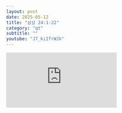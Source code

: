 ```yaml
---
layout: post
date: 2025-05-12
title: "삼상 24:1-22"
category: "qt"
subtitle: ""
youtube: "J7_kiIfrWJk"
---
```


<div class="youtube margin-large">
    <iframe src="https://www.youtube.com/embed/J7_kiIfrWJk" title="YouTube video player" frameborder="0" allow="accelerometer; autoplay; clipboard-write; encrypted-media; gyroscope; picture-in-picture; web-share" allowfullscreen></iframe>
</div>

